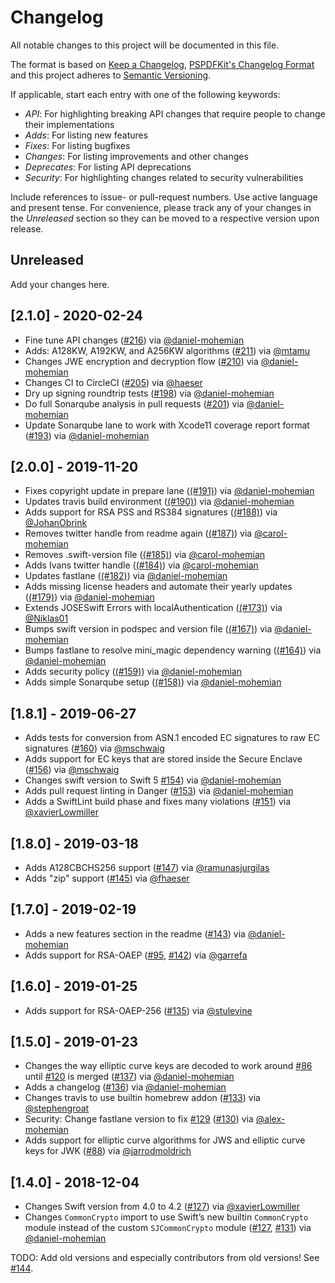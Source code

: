 # Changelog

All notable changes to this project will be documented in this file.

The format is based on [Keep a Changelog](https://keepachangelog.com/en/1.0.0/),
[PSPDFKit's Changelog Format](https://pspdfkit.com/blog/2018/the-challenges-of-changelogs/)
and this project adheres to [Semantic Versioning](https://semver.org/spec/v2.0.0.html).

If applicable, start each entry with one of the following keywords: 

- *API*: For highlighting breaking API changes that require people to change their implementations
- *Adds*: For listing new features
- *Fixes*: For listing bugfixes
- *Changes*: For listing improvements and other changes
- *Deprecates*: For listing API deprecations
- *Security*: For highlighting changes related to security vulnerabilities

Include references to issue- or pull-request numbers.
Use active language and present tense.
For convenience, please track any of your changes in the *Unreleased* section 
so they can be moved to a respective version upon release.

## Unreleased

Add your changes here.

## [2.1.0] - 2020-02-24

- Fine tune API changes ([#216](https://github.com/airsidemobile/JOSESwift/pull/216)) via [@daniel-mohemian](https://github.com/daniel-mohemian)
- Adds: A128KW, A192KW, and A256KW algorithms ([#211](https://github.com/airsidemobile/JOSESwift/pull/211)) via [@mtamu](https://github.com/mtamu)
- Changes JWE encryption and decryption flow ([#210](https://github.com/airsidemobile/JOSESwift/pull/210)) via [@daniel-mohemian](https://github.com/daniel-mohemian)
- Changes CI to CircleCI ([#205](https://github.com/airsidemobile/JOSESwift/pull/205)) via [@haeser](https://github.com/haeser)
- Dry up signing roundtrip tests ([#198](https://github.com/airsidemobile/JOSESwift/pull/198)) via [@daniel-mohemian](https://github.com/daniel-mohemian)
- Do full Sonarqube analysis in pull requests ([#201](https://github.com/airsidemobile/JOSESwift/pull/201)) via [@daniel-mohemian](https://github.com/daniel-mohemian)
- Update Sonarqube lane to work with Xcode11 coverage report format ([#193](https://github.com/airsidemobile/JOSESwift/pull/193)) via [@daniel-mohemian](https://github.com/daniel-mohemian)

## [2.0.0] - 2019-11-20

- Fixes copyright update in prepare lane ([(#191)](https://github.com/airsidemobile/JOSESwift/pull/191)) via [@daniel-mohemian](https://github.com/daniel-mohemian)
- Updates travis build environment ([(#190)](https://github.com/airsidemobile/JOSESwift/pull/190)) via [@daniel-mohemian](https://github.com/daniel-mohemian)
- Adds support for RSA PSS and RS384 signatures ([(#188)](https://github.com/airsidemobile/JOSESwift/pull/188)) via [@JohanObrink](https://github.com/JohanObrink)
- Removes twitter handle from readme again ([(#187)](https://github.com/airsidemobile/JOSESwift/pull/187)) via [@carol-mohemian](https://github.com/carol-mohemian)
- Removes .swift-version file ([(#185)](https://github.com/airsidemobile/JOSESwift/pull/185)) via [@carol-mohemian](https://github.com/carol-mohemian)
- Adds Ivans twitter handle ([(#184)](https://github.com/airsidemobile/JOSESwift/pull/184)) via [@carol-mohemian](https://github.com/carol-mohemian)
- Updates fastlane ([(#182)](https://github.com/airsidemobile/JOSESwift/pull/182)) via [@daniel-mohemian](https://github.com/daniel-mohemian)
- Adds missing license headers and automate their yearly updates ([(#179)](https://github.com/airsidemobile/JOSESwift/pull/179)) via [@daniel-mohemian](https://github.com/daniel-mohemian)
- Extends JOSESwift Errors with localAuthentication ([(#173)](https://github.com/airsidemobile/JOSESwift/pull/173)) via [@Niklas01](https://github.com/Niklas01)
- Bumps swift version in podspec and version file ([(#167)](https://github.com/airsidemobile/JOSESwift/pull/167)) via [@daniel-mohemian](https://github.com/daniel-mohemian)
- Bumps fastlane to resolve mini_magic dependency warning ([(#164)](https://github.com/airsidemobile/JOSESwift/pull/164)) via [@daniel-mohemian](https://github.com/daniel-mohemian)
- Adds security policy ([(#159)](https://github.com/airsidemobile/JOSESwift/pull/159)) via [@daniel-mohemian](https://github.com/daniel-mohemian)
- Adds simple Sonarqube setup ([(#158)](https://github.com/airsidemobile/JOSESwift/pull/158)) via [@daniel-mohemian](https://github.com/daniel-mohemian)

## [1.8.1] - 2019-06-27

- Adds tests for conversion from ASN.1 encoded EC signatures to raw EC signatures ([#160](https://github.com/airsidemobile/JOSESwift/pull/160)) via [@mschwaig](https://github.com/mschwaig)
- Adds support for EC keys that are stored inside the Secure Enclave ([#156](https://github.com/airsidemobile/JOSESwift/pull/156)) via [@mschwaig](https://github.com/mschwaig)
- Changes swift version to Swift 5 [#154](https://github.com/airsidemobile/JOSESwift/pull/154)) via [@daniel-mohemian](https://github.com/daniel-mohemian)
- Adds pull request linting in Danger ([#153](https://github.com/airsidemobile/JOSESwift/pull/153)) via [@daniel-mohemian](https://github.com/daniel-mohemian)
- Adds a SwiftLint build phase and fixes many violations ([#151](https://github.com/airsidemobile/JOSESwift/pull/151)) via [@xavierLowmiller](https://github.com/xavierLowmiller)

## [1.8.0] - 2019-03-18

- Adds A128CBCHS256 support ([#147](https://github.com/airsidemobile/JOSESwift/pull/147)) via [@ramunasjurgilas](https://github.com/ramunasjurgilas)
- Adds "zip" support ([#145](https://github.com/airsidemobile/JOSESwift/pull/145)) via [@fhaeser](https://github.com/fhaeser)

## [1.7.0] - 2019-02-19

- Adds a new features section in the readme ([#143](https://github.com/airsidemobile/JOSESwift/pull/143)) via [@daniel-mohemian](https://github.com/daniel-mohemian)
- Adds support for RSA-OAEP ([#95](https://github.com/airsidemobile/JOSESwift/pull/95), [#142](https://github.com/airsidemobile/JOSESwift/pull/142)) via [@garrefa](https://github.com/garrefa)

## [1.6.0] - 2019-01-25

- Adds support for RSA-OAEP-256 ([#135](https://github.com/airsidemobile/JOSESwift/pull/135)) via [@stulevine](https://github.com/stulevine)

## [1.5.0] - 2019-01-23

- Changes the way elliptic curve keys are decoded to work around [#86](https://github.com/airsidemobile/JOSESwift/issues/86) until [#120](https://github.com/airsidemobile/JOSESwift/pull/120) is merged ([#137](https://github.com/airsidemobile/JOSESwift/pull/137)) via [@daniel-mohemian](https://github.com/daniel-mohemian)
- Adds a changelog ([#136](https://github.com/airsidemobile/JOSESwift/pull/136)) via [@daniel-mohemian](https://github.com/daniel-mohemian)
- Changes travis to use builtin homebrew addon ([#133](https://github.com/airsidemobile/JOSESwift/pull/133)) via [@stephengroat](https://github.com/stephengroat)
- Security: Change fastlane version to fix [#129](https://github.com/airsidemobile/JOSESwift/issues/129) ([#130](https://github.com/airsidemobile/JOSESwift/pull/130)) via [@alex-mohemian](https://github.com/alex-mohemian)
- Adds support for elliptic curve algorithms for JWS and elliptic curve keys for JWK ([#88](https://github.com/airsidemobile/JOSESwift/pull/88)) via [@jarrodmoldrich](https://github.com/jarrodmoldrich)

## [1.4.0] - 2018-12-04

- Changes Swift version from 4.0 to 4.2 ([#127](https://github.com/airsidemobile/JOSESwift/pull/127)) via [@xavierLowmiller](https://github.com/xavierLowmiller)
- Changes `CommonCrypto` import to use Swift’s new builtin `CommonCrypto` module instead of the custom `SJCommonCrypto` module ([#127](https://github.com/airsidemobile/JOSESwift/pull/127), [#131](https://github.com/airsidemobile/JOSESwift/pull/131)) via [@daniel-mohemian](https://github.com/daniel-mohemian)

TODO: Add old versions and especially contributors from old versions! See [#144](https://github.com/airsidemobile/JOSESwift/issues/144).
